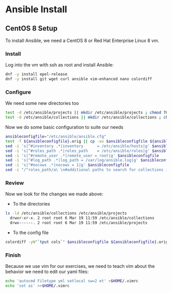# Ansible Install

## CentOS 8 Setup
To install Ansible, we need a CentOS 8 or Red Hat Enterprise Linux 8 vm.
### Install
Log into the vm with ssh as root and install Ansible:
```bash
dnf -y install epel-release
dnf -y install git wget curl ansible vim-enhanced nano colordiff
```
  
  ### Configure
   We need some new directories too
```bash
test -d /etc/ansible/projects || mkdir /etc/ansible/projects ; chmod 700 /etc/ansible/projects
test -d /etc/ansible/collections || mkdir /etc/ansible/collections ; chmod 755 /etc/ansible/collections
```

Now we do some basic configuration to suite our needs

```bash
ansibleconfigfile="/etc/ansible/ansible.cfg"
test -f ${ansibleconfigfile}.orig || cp -av $ansibleconfigfile ${ansibleconfigfile}.orig
sed -i 's|^#inventory .*|inventory      = /etc/ansible/hosts|g' $ansibleconfigfile
sed -i 's|^#roles_path .*|roles_path    = /etc/ansible/roles|g' $ansibleconfigfile
sed -i 's|^#remote_user .*|remote_user = root|g' $ansibleconfigfile
sed -i 's|^#log_path .*|log_path = /var/log/ansible.log|g' $ansibleconfigfile
sed -i 's|^#nocows .*|nocows = 1|g' $ansibleconfigfile
sed -i "/^roles_path/a\ \n#additional paths to search for collections in, colon separated\ncollections_paths = /etc/ansible/collections" $ansibleconfigfile
```

### Review
Now we look for the changes we made above:
* To the directories
```bash
ls -ld /etc/ansible/collections /etc/ansible/projects
  drwxr-xr-x. 2 root root 6 Mar 19 11:59 /etc/ansible/collections
  drwx------. 2 root root 6 Mar 19 11:59 /etc/ansible/projects
```
* To the config file
```bash
colordiff -yW"`tput cols`" $ansibleconfigfile ${ansibleconfigfile}.orig | less -r
```
### Finish
Because we use vim for our exercises, we need to teach vim about the behavior we need to edit our yaml files:
```bash
echo 'autocmd Filetype yml setlocal sw=2 et' >$HOME/.vimrc
echo 'set ai' >>$HOME/.vimrc
```
<!--stackedit_data:
eyJoaXN0b3J5IjpbMTU2NjQyNjQ2OSwtMTgxMjQzODE5MywtMT
M5MjQ2NjAyMV19
-->